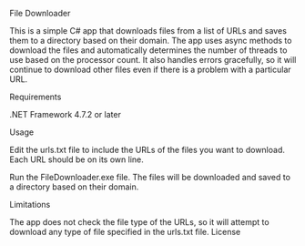 File Downloader

This is a simple C# app that downloads files from a list of URLs and saves them to a directory based on their domain. The app uses async methods to download the files and automatically determines the number of threads to use based on the processor count. It also handles errors gracefully, so it will continue to download other files even if there is a problem with a particular URL.

Requirements

.NET Framework 4.7.2 or later

Usage

Edit the urls.txt file to include the URLs of the files you want to download. Each URL should be on its own line.

Run the FileDownloader.exe file. The files will be downloaded and saved to a directory based on their domain.

Limitations

The app does not check the file type of the URLs, so it will attempt to download any type of file specified in the urls.txt file.
License
